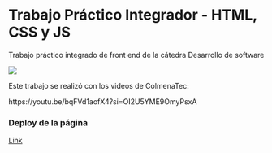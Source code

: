 <h1>Trabajo Práctico Integrador - HTML, CSS y JS </h1>
<p>Trabajo práctico integrado de front end de la cátedra Desarrollo de software</p>
<img src="https://github.com/user-attachments/assets/418f0387-9b6c-4996-935c-35f2245a9617" />
<p></p>
<p>Este trabajo se realizó con los videos de ColmenaTec:</p>
<a src='https://youtu.be/bqFVd1aofX4?si=OI2U5YME9OmyPsxA'> https://youtu.be/bqFVd1aofX4?si=OI2U5YME9OmyPsxA </a>


<h3>Deploy de la página</h3>
<a href="https://l-lopezmartin.github.io/IntegradorJS/">Link</a>
